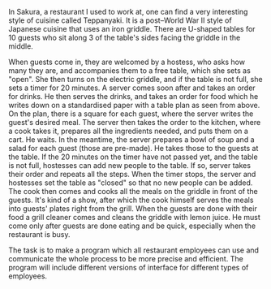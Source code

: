 In Sakura, a restaurant I used to work at, one can find a very interesting style of cuisine called Teppanyaki. It is a post–World War II style of Japanese cuisine that uses an iron griddle. There are U-shaped tables for 10 guests who sit along 3 of the table's sides facing the griddle in the middle. 

When guests come in, they are welcomed by a hostess, who asks how many they are, and accompanies them to a free table, which she sets as "open". She then turns on the electric griddle, and if the table is not full, she sets a timer for 20 minutes. A server comes soon after and takes an order for drinks. He then serves the drinks, and takes an order for food which he writes down on a standardised paper with a table plan as seen from above. On the plan, there is a square for each guest, where the server writes the guest's desired meal. The server then takes the order to the kitchen, where a cook takes it, prepares all the ingredients needed, and puts them on a cart. He waits. In the meantime, the server prepares a bowl of soup and a salad for each guest (those are pre-made). He takes those to the guests at the table. If the 20 minutes on the timer have not passed yet, and the table is not full, hostesses can add new people to the table. If so, server takes their order and repeats all the steps. When the timer stops, the server and hostesses set the table as "closed" so that no new people can be added. The cook then comes and cooks all the meals on the griddle in front of the guests. It's kind of a show, after which the cook himself serves the meals into guests' plates right from the grill. When the guests are done with their food a grill cleaner comes and cleans the griddle with lemon juice. He must come only after guests are done eating and be quick, especially when the restaurant is busy.

The task is to make a program which all restaurant employees can use and communicate the whole process to be more precise and efficient. The program will include different versions of interface for different types of employees.